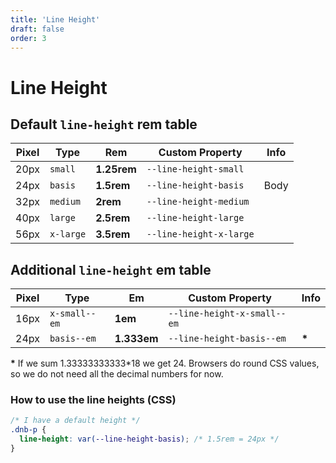 ```yaml
---
title: 'Line Height'
draft: false
order: 3
---
```


# Line Height

## Default `line-height` **rem** table

| Pixel | Type      | Rem         | Custom Property         | Info |
| ----- | --------- | ----------- | ----------------------- | ---- |
| 20px  | `small`   | **1.25rem** | `--line-height-small`   |      |
| 24px  | `basis`   | **1.5rem**  | `--line-height-basis`   | Body |
| 32px  | `medium`  | **2rem**    | `--line-height-medium`  |      |
| 40px  | `large`   | **2.5rem**  | `--line-height-large`   |      |
| 56px  | `x-large` | **3.5rem**  | `--line-height-x-large` |      |

<!-- - Used for `<h5>` and `<h6>`, who are not a part of the design sytem. -->

## Additional `line-height` **em** table

| Pixel | Type          | Em          | Custom Property             | Info   |
| ----- | ------------- | ----------- | --------------------------- | ------ |
| 16px  | `x-small--em` | **1em**     | `--line-height-x-small--em` |        |
| 24px  | `basis--em`   | **1.333em** | `--line-height-basis--em`   | **\*** |

**\*** If we sum 1.33333333333\*18 we get 24. Browsers do round CSS values, so we do not need all the decimal numbers for now.

### How to use the line heights (CSS)

```css
/* I have a default height */
.dnb-p {
  line-height: var(--line-height-basis); /* 1.5rem = 24px */
}
```
